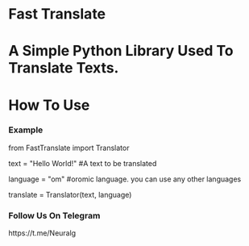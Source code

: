 <h1>Fast Translate<h1>

<p>A Simple Python Library Used To Translate Texts.</p>

<h1>How To Use</h1>
<h3>Example</h3>

<p>from FastTranslate import Translator

text = "Hello World!"
#A text to be translated

language = "om"
#oromic language. you can use any other languages

translate = Translator(text, language)

</p>

<h3>Follow Us On Telegram</h3>
<p>https://t.me/Neuralg</p>
